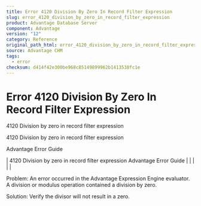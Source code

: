 ```yaml
---
title: Error 4120 Division By Zero In Record Filter Expression
slug: error_4120_division_by_zero_in_record_filter_expression
product: Advantage Database Server
component: Advantage
version: "12"
category: Reference
original_path_html: error_4120_division_by_zero_in_record_filter_expression.htm
source: Advantage CHM
tags:
  - error
checksum: d414f42e300be968c85149899962b1413538fc1e
---
```


# Error 4120 Division By Zero In Record Filter Expression

4120 Division by zero in record filter expression

4120 Division by zero in record filter expression

Advantage Error Guide

| 4120 Division by zero in record filter expression  Advantage Error Guide |  |  |  |  |

Problem: An error occurred in the Advantage Expression Engine evaluator. A division or modulus operation contained a division by zero.

Solution: Verify the divisor will not result in a zero.
